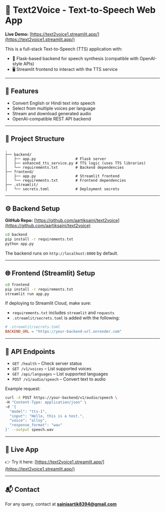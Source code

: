 # 🎵 Text2Voice - Text-to-Speech Web App

**Live Demo:** [https://text2voice1.streamlit.app/](https://text2voice1.streamlit.app/)

This is a full-stack Text-to-Speech (TTS) application with:
- 🧠 Flask-based backend for speech synthesis (compatible with OpenAI-style APIs)
- 🖥️ Streamlit frontend to interact with the TTS service

---

## 🚀 Features

- Convert English or Hindi text into speech  
- Select from multiple voices per language  
- Stream and download generated audio  
- OpenAI-compatible REST API backend

---

## 📁 Project Structure

```
.
├── backend/
│   ├── app.py                  # Flask server
│   ├── enhanced_tts_service.py # TTS logic (uses TTS libraries)
│   └── requirements.txt        # Backend dependencies
├── frontend/
│   ├── app.py                  # Streamlit frontend
│   └── requirements.txt        # Frontend dependencies
├── .streamlit/
│   └── secrets.toml            # Deployment secrets
```

---

## ⚙️ Backend Setup

**GitHub Repo:** [https://github.com/aartiksaini/text2voice](https://github.com/aartiksaini/text2voice)

```bash
cd backend
pip install -r requirements.txt
python app.py
```

The backend runs on `http://localhost:8000` by default.

---

## 🌐 Frontend (Streamlit) Setup

```bash
cd frontend
pip install -r requirements.txt
streamlit run app.py
```

If deploying to Streamlit Cloud, make sure:

- `requirements.txt` includes `streamlit` and `requests`
- `.streamlit/secrets.toml` is added with the following:

```toml
# .streamlit/secrets.toml
BACKEND_URL = "https://your-backend-url.onrender.com"
```

---

## 📡 API Endpoints

- `GET /health` – Check server status  
- `GET /v1/voices` – List supported voices  
- `GET /api/languages` – List supported languages  
- `POST /v1/audio/speech` – Convert text to audio

Example request:

```bash
curl -X POST https://your-backend/v1/audio/speech \
-H "Content-Type: application/json" \
-d '{
  "model": "tts-1",
  "input": "Hello, this is a test.",
  "voice": "alloy",
  "response_format": "wav"
}' --output speech.wav
```

---

## 🧪 Live App

👉 Try it here: [https://text2voice1.streamlit.app/](https://text2voice1.streamlit.app/)

---

## 📬 Contact

For any query, contact at **sainiaartik8394@gmail.com**
